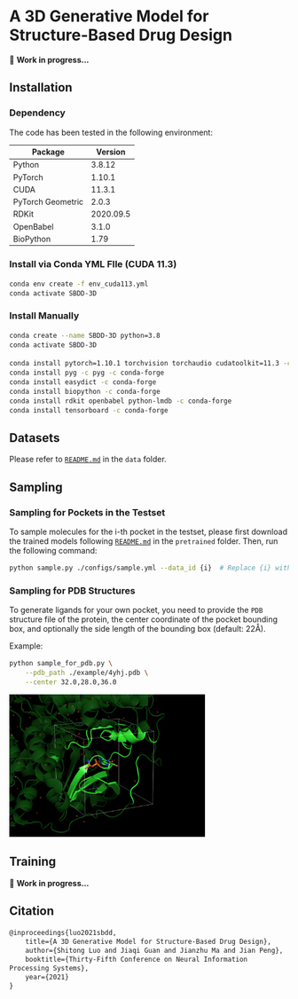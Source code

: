 # A 3D Generative Model for Structure-Based Drug Design

:construction: **Work in progress...**



## Installation

### Dependency

The code has been tested in the following environment:

| Package           | Version   |
|-|-|
| Python            | 3.8.12    |
| PyTorch           | 1.10.1    |
| CUDA              | 11.3.1    |
| PyTorch Geometric | 2.0.3     |
| RDKit             | 2020.09.5 |
| OpenBabel         | 3.1.0     |
| BioPython         | 1.79      |

### Install via Conda YML FIle (CUDA 11.3)
```bash
conda env create -f env_cuda113.yml
conda activate SBDD-3D
```

### Install Manually
```bash
conda create --name SBDD-3D python=3.8
conda activate SBDD-3D

conda install pytorch=1.10.1 torchvision torchaudio cudatoolkit=11.3 -c pytorch
conda install pyg -c pyg -c conda-forge
conda install easydict -c conda-forge
conda install biopython -c conda-forge
conda install rdkit openbabel python-lmdb -c conda-forge
conda install tensorboard -c conda-forge
```

## Datasets

Please refer to [`README.md`](./data/README.md) in the `data` folder.

## Sampling

### Sampling for Pockets in the Testset
To sample molecules for the i-th pocket in the testset, please first download the trained models following 
[`README.md`](./pretrained/README.md) in the `pretrained` folder. Then, run the following command:
```bash
python sample.py ./configs/sample.yml --data_id {i}  # Replace {i} with the index of the data. i is between 0 and 99 for the testset.
```

### Sampling for PDB Structures

To generate ligands for your own pocket, you need to provide the `PDB` structure file of the protein, the center coordinate of the pocket bounding box, and optionally the side length of the bounding box (default: 22Å).

Example:
```bash
python sample_for_pdb.py \
    --pdb_path ./example/4yhj.pdb \
    --center 32.0,28.0,36.0
```

<img src="./assets/bounding_box.png" alt="bounding box" width="70%" />

## Training
:construction: **Work in progress...**


## Citation

```
@inproceedings{luo2021sbdd,
    title={A 3D Generative Model for Structure-Based Drug Design},
    author={Shitong Luo and Jiaqi Guan and Jianzhu Ma and Jian Peng},
    booktitle={Thirty-Fifth Conference on Neural Information Processing Systems},
    year={2021}
}
```
